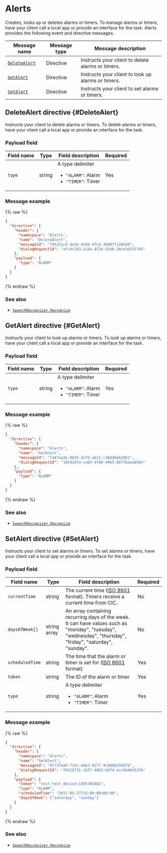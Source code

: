 # Alerts

Creates, looks up or deletes alarms or timers. To manage alarms or timers, have your client call a local app or provide an interface for the task. Alerts provides the following event and directive messages.

| Message name         | Message type  | Message description                                   |
|------------------|-----------|---------------------------------------------|
| [`DeleteAlert`](#DeleteAlert) | Directive | Instructs your client to delete alarms or timers. |
| [`GetAlert`](#GetAlert)       | Directive | Instructs your client to look up alarms or timers. |
| [`SetAlert`](#SetAlert)       | Directive | Instructs your client to set alarms or timers. |

## DeleteAlert directive {#DeleteAlert}
Instructs your client to delete alarms or timers. To delete alarms or timers, have your client call a local app or provide an interface for the task.

### Payload field

| Field name       | Type    | Field description                     | Required |
|---------------|---------|-----------------------------|---------|
| `type`          | string  | A type delimiter <ul><li><code>"ALARM"</code>: Alarm</li><li><code>"TIMER"</code>: Timer</li></ul> | Yes    |

### Message example

{% raw %}

```json
{
  "directive": {
    "header": {
      "namespace": "Alerts",
      "name": "DeleteAlert",
      "messageId": "795251cd-de1b-43d9-9fcd-36d07f12d549",
      "dialogRequestId": "afc4c163-a14a-4f3e-93db-38ce36531785"
    },
    "payload": {
      "type": "ALARM"
    }
  }
}
```

{% endraw %}

### See also
* [`SpeechRecognizer.Recognize`](/CIC/References/CICInterface/SpeechRecognizer.md#Recognize)

## GetAlert directive {#GetAlert}

Instructs your client to look up alarms or timers. To look up alarms or timers, have your client call a local app or provide an interface for the task.

### Payload field

| Field name       | Type    | Field description                     | Required |
|---------------|---------|-----------------------------|---------|
| `type`          | string  | A type delimiter <ul><li><code>"ALARM"</code>: Alarm</li><li><code>"TIMER"</code>: Timer</li></ul>  | Yes    |

### Message example

{% raw %}

```json
{
  "directive": {
    "header": {
      "namespace": "Alerts",
      "name": "GetAlert",
      "messageId": "fa87aa2e-0825-427d-ab11-c3684b662861",
      "dialogRequestId": "185424fd-ce63-4f08-9965-86f7baea856e"
    },
    "payload": {
      "type": "ALARM"
    }
  }
}
```

{% endraw %}

### See also
* [`SpeechRecognizer.Recognize`](/CIC/References/CICInterface/SpeechRecognizer.md#Recognize)

## SetAlert directive {#SetAlert}

Instructs your client to set alarms or timers. To set alarms or timers, have your client call a local app or provide an interface for the task.

### Payload field

| Field name       | Type    | Field description                     | Required |
|---------------|---------|-----------------------------|---------|
| `currentTime`   | string       | The current time ([ISO 8601](https://en.wikipedia.org/wiki/ISO_8601) format). Timers receive a current time from CIC.                | No    |
| `daysOfWeek[]`  | string array | An array containing recurring days of the week. It can have values such as "monday", "tuesday", "wednesday", "thursday", "friday", "saturday", "sunday". | No    |
| `scheduledTime` | string       | The time that the alarm or timer is set for ([ISO 8601](https://en.wikipedia.org/wiki/ISO_8601) format)                                        | Yes    |
| `token`         | string       | The ID of the alarm or timer                                                                                                      | Yes    |
| `type`          | string       | A type delimiter <ul><li><code>"ALARM"</code>: Alarm</li><li><code>"TIMER"</code>: Timer</li></ul>                     | Yes    |

### Message example

{% raw %}

```json
{
  "directive": {
    "header": {
      "namespace": "Alerts",
      "name": "SetAlert",
      "messageId": "9f73fad4-f33c-49e3-927f-9c98892936fb",
      "dialogRequestId": "f9210731-1657-48b5-bd74-eccbb46452fb"
    },
    "payload": {
      "token": "test:test_device:1495785482",
      "type": "ALARM",
      "scheduledTime": "2017-05-27T15:00:00+09:00",
      "daysOfWeek": ["saturday", "sunday"]
    }
  }
}
```

{% endraw %}

### See also
* [`SpeechRecognizer.Recognize`](/CIC/References/CICInterface/SpeechRecognizer.md#Recognize)